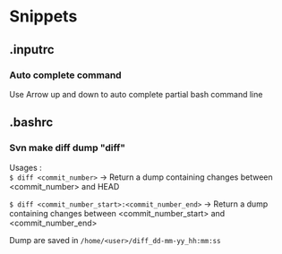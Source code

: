 # Snippets

## .inputrc

### Auto complete command

Use Arrow up and down to auto complete partial bash command line

## .bashrc

### Svn make diff dump "diff"

Usages : \
```$ diff <commit_number>```
-> Return a dump containing changes between <commit_number> and HEAD

```$ diff <commit_number_start>:<commit_number_end>```
-> Return a dump containing changes between <commit_number_start> and <commit_number_end>

Dump are saved in `/home/<user>/diff_dd-mm-yy_hh:mm:ss`
